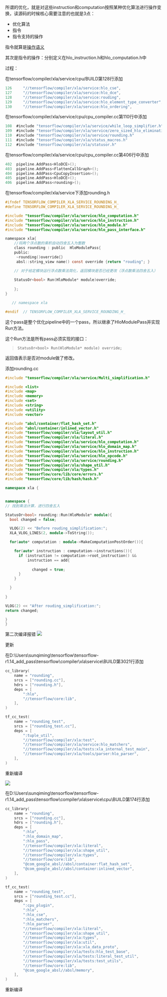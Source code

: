 所谓的优化，就是对这些instruction和computation按照某种优化算法进行操作变换，读源码的时候核心需要注意的也就是3点：

+ 优化算法
+ 指令
+ 指令支持的操作

指令就算是[操作语义](https://www.tensorflow.org/xla/operation_semantics#while)

其次是指令的操作：分别定义在hlo_instruction.h和hlo_computation.h中

过程：

在tensorflow/compiler/xla/service/cpu/BUILD第128行添加

``` h
126     "//tensorflow/compiler/xla/service:hlo_cse",
127     "//tensorflow/compiler/xla/service:hlo_dce",
128     "//tensorflow/compiler/xla/service:rouding",
129     "//tensorflow/compiler/xla/service:hlo_element_type_converter",
130     "//tensorflow/compiler/xla/service:hlo_ordering",
```

在tensorflow/compiler/xla/service/cpu/cpu_compiler.cc第110行中添加

``` h
108  #include "tensorflow/compiler/xla/service/while_loop_simplifier.h"
109  #include "tensorflow/compiler/xla/service/zero_sized_hlo_elimination.h"
110  #include "tensorflow/compiler/xla/service/rounding.h"
111  #include "tensorflow/compiler/xla/status_macros.h"
112  #include "tensorflow/compiler/xla/statusor.h"
```
在tensorflow/compiler/xla/service/cpu/cpu_compiler.cc第406行中添加

``` h
402  pipeline.AddPass<HloDCE>();
403  pipeline.AddPass<FlattenCallGraph>();
404  pipeline.AddPass<CpuCopyInsertion>();
405  pipeline.AddPass<HloDCE>();
406  pipeline.AddPass<rounding>();
```

在tensorflow/compiler/xla/service下添加rounding.h 

``` c
#ifndef TENSORFLOW_COMPILER_XLA_SERVICE_ROUNDING_H_
#define TENSORFLOW_COMPILER_XLA_SERVICE_ROUNDING_H_

#include "tensorflow/compiler/xla/service/hlo_computation.h"
#include "tensorflow/compiler/xla/service/hlo_instruction.h"
#include "tensorflow/compiler/xla/service/hlo_module.h"
#include "tensorflow/compiler/xla/service/hlo_pass_interface.h"

namespace xla{
    //将两个浮点数的乘积自动四舍五入为整数
    class rounding : public  HloModulePass{
    public:
     ~rounding()override{}
     absl::string_view name() const override {return "rouding"; }

    // 对于给定模块运行浮点数乘法简化，返回模块是否已经更改（浮点数乘法四舍五入）
   
    StatusOr<bool> Run(HloModule* module)override;
    
    };
}

   // namespace xla

#endif  // TENSORFLOW_COMPILER_XLA_SERVICE_ROUNDING_H_
```

这个pass是整个优化pipeline中的一个pass，所以继承了HloModulePass并实现Run方法。

这个Run方法是所有pass必须实现的接口：

> `StatusOr<bool> Run(HloModule* module) override;`

返回值表示是否对module做了修改。

添加rounding.cc 

```cpp
#include "tensorflow/compiler/xla/service/Multi_simplification.h"

#include <list>
#include <map>
#include <memory>
#include <set>
#include <string>
#include <utility>
#include <vector>

#include "absl/container/flat_hash_set.h"
#include "absl/container/inlined_vector.h"
#include "tensorflow/compiler/xla/layout_util.h"
#include "tensorflow/compiler/xla/literal.h"
#include "tensorflow/compiler/xla/service/hlo_computation.h"
#include "tensorflow/compiler/xla/service/hlo_domain_map.h"
#include "tensorflow/compiler/xla/service/hlo_instruction.h"
#include "tensorflow/compiler/xla/service/hlo_opcode.h"
#include "tensorflow/compiler/xla/service/rounding.h"
#include "tensorflow/compiler/xla/shape_util.h"
#include "tensorflow/compiler/xla/types.h"
#include "tensorflow/core/lib/core/errors.h"
#include "tensorflow/core/lib/hash/hash.h"

namespace xla {


namespace {
// 找到乘法计算，进行四舍五入   

StatusOr<bool> rounding::Run(HloModule* module){
  bool changed = false;

  VLOG(2) << "Before rouding_simplification:";
  XLA_VLOG_LINES(2, module->ToString());

  for(auto* computation : module->MakeComputationPostOrder()){

    for(auto* instruction : computation->instructions()){
      if (instruction != computation->root_instruction() &&
          instruction == add{
          
            changed = true;
      }
    }

  }
    
}

VLOG(2) << "After rouding_simplification:";
return changed;

}
}
```

第二次编译报错
![](https://github.com/dongbeiyewu/xla/raw/master/week12/pic/2.png)

更新

在D:\Users\sunqiming\tensorflow\tensorflow-r1.14_add_pass\tensorflow\compiler\xla\service\BUILD第3021行添加

```h
cc_library(
    name = "rounding",
    srcs = ["rounding.cc"],
    hdrs = ["rounding.h"],
    deps = [
        ":hlo",
        "//tensorflow/core:lib",
    ],
)

tf_cc_test(
    name = "rounding_test",
    srcs = ["rounding_test.cc"],
    deps = [
        ":tuple_util",
        "//tensorflow/compiler/xla:test",
        "//tensorflow/compiler/xla/service:hlo_matchers",
        "//tensorflow/compiler/xla/tests:xla_internal_test_main",
        "//tensorflow/compiler/xla/tools/parser:hlo_parser",
    ],
)
```
重新编译

![](https://github.com/dongbeiyewu/xla/raw/master/week12/pic/3.png)

在D:\Users\sunqiming\tensorflow\tensorflow-r1.14_add_pass\tensorflow\compiler\xla\service\cpu\BUILD第174行添加
```h
cc_library(
    name = "rounding",
    srcs = ["rounding.cc"],
    hdrs = ["rounding.h"],
    deps = [
        ":hlo",
        ":hlo_domain_map",
        ":hlo_pass",
        "//tensorflow/compiler/xla:literal",
        "//tensorflow/compiler/xla:shape_util",
        "//tensorflow/compiler/xla:types",
        "//tensorflow/core:lib",
        "@com_google_absl//absl/container:flat_hash_set",
        "@com_google_absl//absl/container:inlined_vector",
    ],
)

tf_cc_test(
    name = "rounding_test",
    srcs = ["rounding_test.cc"],
    deps = [
        ":cpu_plugin",
        ":hlo",
        ":hlo_cse",
        ":hlo_matchers",
        ":hlo_parser",
        "//tensorflow/compiler/xla:literal",
        "//tensorflow/compiler/xla:shape_util",
        "//tensorflow/compiler/xla:types",
        "//tensorflow/compiler/xla:util",
        "//tensorflow/compiler/xla:xla_data_proto",
        "//tensorflow/compiler/xla/tests:hlo_test_base",
        "//tensorflow/compiler/xla/tests:literal_test_util",
        "//tensorflow/compiler/xla/tests:test_utils",
        "//tensorflow/core:lib",
        "@com_google_absl//absl/memory",
    ],
)
```
重新编译

